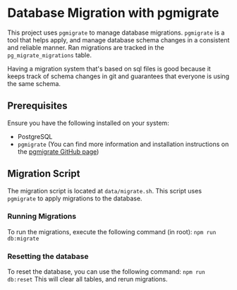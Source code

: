 # Database Migration with pgmigrate

This project uses `pgmigrate` to manage database migrations. `pgmigrate` is a tool that helps apply, and manage database schema changes in a consistent and reliable manner. Ran migrations are tracked in the `pg_migrate_migrations` table.

Having a migration system that's based on sql files is good because it keeps track of schema changes in git and guarantees that everyone is using the same schema.

## Prerequisites

Ensure you have the following installed on your system:

- PostgreSQL
- `pgmigrate` (You can find more information and installation instructions on the [pgmigrate GitHub page](https://github.com/peterldowns/pgmigrate))

## Migration Script

The migration script is located at `data/migrate.sh`. This script uses `pgmigrate` to apply migrations to the database.

### Running Migrations

To run the migrations, execute the following command (in root): `npm run db:migrate`

### Resetting the database

To reset the database, you can use the following command: `npm run db:reset`
This will clear all tables, and rerun migrations.
